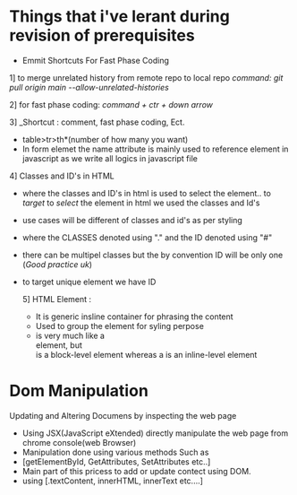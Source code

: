# Things that i've lerant during revision of prerequisites

* Emmit Shortcuts For Fast Phase Coding 
  
1] to merge unrelated history from remote repo to local repo
*command: git pull origin main --allow-unrelated-histories*

2] for fast phase coding: *command + ctr + down arrow*
 
3] _Shortcut : comment, fast phase coding, Ect.

- table>tr>th*(number of how many you want)
- In form elemet the name attribute is mainly used to reference element in javascript as we write all logics in javascript file

4] Classes and ID's in HTML 
- where the classes and ID's in html is used to select the element.. to *target* to *select* the element in html we used the classes and Id's
- use cases will be different of classes and id's as per styling
- where the CLASSES denoted using "." and  the ID denoted using "#"
- there can be multipel classes but the by convention ID will be only one (*Good practice uk*)
- to target unique element we have ID

  5] HTML <span> Element :
  - It is generic insline container for phrasing the content
  - Used to group the element for syling perpose
  - is very much like a <div> element, but <div> is a block-level element whereas a <span> is an inline-level element


# Dom Manipulation
Updating and Altering Documens by inspecting the web page
- Using JSX(JavaScript eXtended) directly manipulate the web page from chrome console(web Browser)
- Manipulation done using various methods Such as
- [getElementById, GetAttributes, SetAttributes etc..]
- Main part of this pricess to add or update contect using DOM.
- using [.textContent, innerHTML, innerText etc....]



